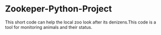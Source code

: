 # Zookeper-Python-Project
This short code can help the local zoo look after its denizens.This code is a tool for monitoring animals and their status.
